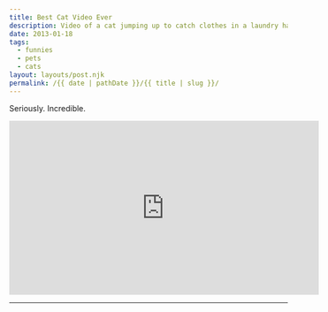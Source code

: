 ```yaml
---
title: Best Cat Video Ever
description: Video of a cat jumping up to catch clothes in a laundry hamper.
date: 2013-01-18
tags: 
  - funnies
  - pets
  - cats
layout: layouts/post.njk
permalink: /{{ date | pathDate }}/{{ title | slug }}/
---
```


Seriously. Incredible.

<iframe class="youtube-video" width="560" height="315" src="https://www.youtube.com/embed/SxNNpMj8pkg" title="YouTube video player" frameborder="0" allow="accelerometer; autoplay; clipboard-write; encrypted-media; gyroscope; picture-in-picture; web-share" allowfullscreen></iframe>

---
